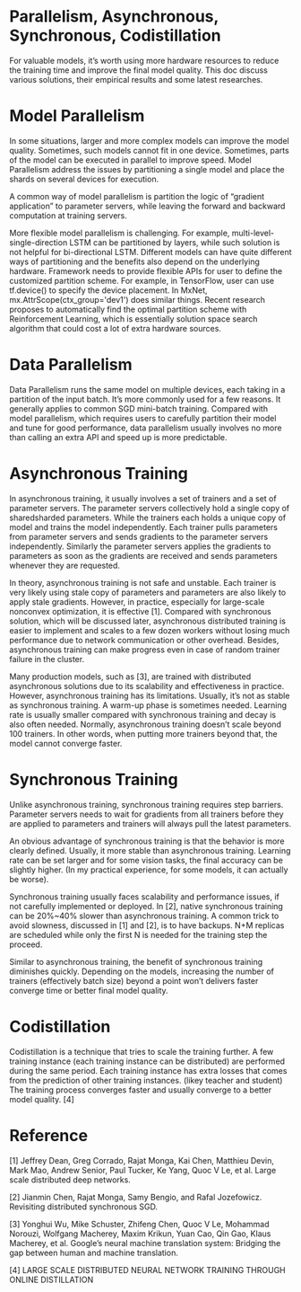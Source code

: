# Parallelism, Asynchronous,  Synchronous, Codistillation


For valuable models, it’s worth using more hardware resources to reduce the training time and improve the final model quality. This doc discuss various solutions, their empirical results and some latest researches.

# Model Parallelism
In some situations, larger and more complex models can improve the model quality. Sometimes, such models cannot fit in one device. Sometimes, parts of the model can be executed in parallel to improve speed. Model Parallelism address the issues by partitioning a single model and place the shards on several devices for execution.

A common way of model parallelism is partition the logic of “gradient application” to parameter servers, while leaving the forward and backward computation at training servers.

More flexible model parallelism is challenging. For example, multi-level-single-direction LSTM can be partitioned by layers, while such solution is not helpful for bi-directional LSTM. Different models can have quite different ways of partitioning and the benefits also depend on the underlying hardware. Framework needs to provide flexible APIs for user to define the customized partition scheme. For example, in TensorFlow, user can use tf.device() to specify the device placement. In MxNet, mx.AttrScope(ctx_group='dev1') does similar things. Recent research proposes to automatically find the optimal partition scheme with Reinforcement Learning, which is essentially solution space search algorithm that could cost a lot of extra hardware sources.

# Data Parallelism
Data Parallelism runs the same model on multiple devices, each taking in a partition of the input batch. It’s more commonly used for a few reasons. It generally applies to common SGD mini-batch training. Compared with model parallelism, which requires users to carefully partition their model and tune for good performance, data parallelism usually involves no more than calling an extra API and speed up is more predictable.

# Asynchronous Training
In asynchronous training, it usually involves a set of trainers and a set of parameter servers. The parameter servers collectively hold a single copy of sharedsharded parameters. While the trainers each holds a unique copy of model and trains the model independently. Each trainer pulls parameters from parameter servers and sends gradients to the parameter servers independently. Similarly the parameter servers applies the gradients to parameters as soon as the gradients are received and sends parameters whenever they are requested.

In theory, asynchronous training is not safe and unstable. Each trainer is very likely using stale copy of parameters and parameters are also likely to apply stale gradients. However, in practice, especially for large-scale nonconvex optimization, it is effective [1]. Compared with synchronous solution, which will be discussed later, asynchronous distributed training is easier to implement and scales to a few dozen workers without losing much performance due to network communication or other overhead. Besides, asynchronous training can make progress even in case of random trainer failure in the cluster.

Many production models, such as [3], are trained with distributed asynchronous solutions due to its scalability and effectiveness in practice. However, asynchronous training has its limitations. Usually, it’s not as stable as synchronous training. A warm-up phase is sometimes needed. Learning rate is usually smaller compared with synchronous training and decay is also often needed. Normally, asynchronous training doesn’t scale beyond 100 trainers. In other words, when putting more trainers beyond that, the model cannot converge faster.

# Synchronous Training
Unlike asynchronous training, synchronous training requires step barriers. Parameter servers needs to wait for gradients from all trainers before they are applied to parameters and trainers will always pull the latest parameters.

An obvious advantage of synchronous training is that the behavior is more clearly defined. Usually, it more stable than asynchronous training. Learning rate can be set larger and for some vision tasks, the final accuracy can be slightly higher. (In my practical experience, for some models, it can actually be worse).

Synchronous training usually faces scalability and performance issues, if not carefully implemented or deployed. In [2], native synchronous training can be 20%~40% slower than asynchronous training. A common trick to avoid slowness, discussed in [1] and [2], is to have backups. N+M replicas are scheduled while only the first N is needed for the training step the proceed.

Similar to asynchronous training, the benefit of synchronous training diminishes quickly. Depending on the models, increasing the number of trainers (effectively batch size) beyond a point won’t delivers faster converge time or better final model quality.

# Codistillation
Codistillation is a technique that tries to scale the training further. A few training instance (each training instance can be distributed) are performed during the same period. Each training instance has extra losses that comes from the prediction of other training instances. (likey teacher and student) The training process converges faster and usually converge to a better model quality. [4]


# Reference

[1] Jeffrey Dean, Greg Corrado, Rajat Monga, Kai Chen, Matthieu Devin, Mark Mao, Andrew Senior, Paul Tucker, Ke Yang, Quoc V Le, et al. Large scale distributed deep networks.

[2] Jianmin Chen, Rajat Monga, Samy Bengio, and Rafal Jozefowicz. Revisiting distributed synchronous SGD.

[3] Yonghui Wu, Mike Schuster, Zhifeng Chen, Quoc V Le, Mohammad Norouzi, Wolfgang Macherey, Maxim Krikun, Yuan Cao, Qin Gao, Klaus Macherey, et al. Google’s neural machine translation system: Bridging the gap between human and machine translation.

[4] LARGE SCALE DISTRIBUTED NEURAL NETWORK TRAINING THROUGH ONLINE DISTILLATION




